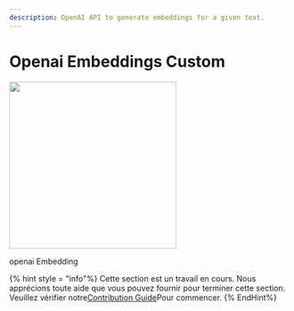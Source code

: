 ```yaml
---
description: OpenAI API to generate embeddings for a given text.
---
```


# Openai Embeddings Custom

<gigne> <img src = "../../../. gitbook / actifs / image (1) (1) (1) (1) (1) (1) (1) (1) (1) (1) (1) (1) (2) .png" alt = "" width = "300"> <Figction> <p> openai Embedding

{% hint style = "info"%}
Cette section est un travail en cours. Nous apprécions toute aide que vous pouvez fournir pour terminer cette section. Veuillez vérifier notre[Contribution Guide](broken-reference)Pour commencer.
{% EndHint%}
